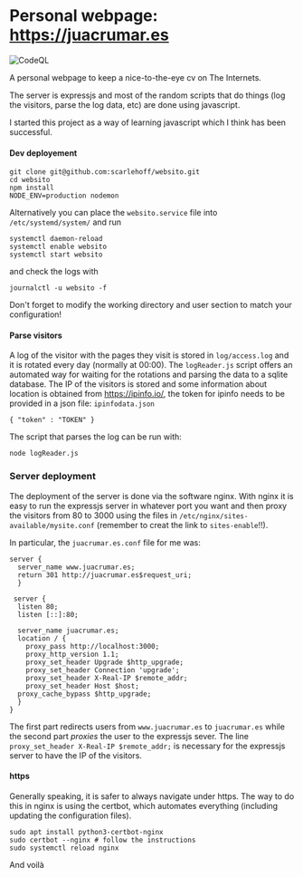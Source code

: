 # Personal webpage: https://juacrumar.es

![CodeQL](https://github.com/scarlehoff/websito/workflows/CodeQL/badge.svg)


A personal webpage to keep a nice-to-the-eye cv on The Internets.

The server is expressjs and most of the random scripts that do things (log the visitors, parse the log data, etc) are done using javascript.

I started this project as a way of learning javascript which I think has been successful.

#### Dev deployement

```
git clone git@github.com:scarlehoff/websito.git
cd websito
npm install
NODE_ENV=production nodemon
```

Alternatively you can place the `websito.service` file into `/etc/systemd/system/` and run

```
systemctl daemon-reload
systemctl enable websito
systemctl start websito
```

and check the logs with

```
journalctl -u websito -f
```

Don't forget to modify the working directory and user section to match your configuration!


#### Parse visitors
A log of the visitor with the pages they visit is stored in `log/access.log` and it is rotated every day (normally at 00:00).
The `logReader.js` script offers an automated way for waiting for the rotations and parsing the data to a sqlite database.
The IP of the visitors is stored and some information about location is obtained from https://ipinfo.io/,
the token for ipinfo needs to be provided in a json file: `ipinfodata.json`

```
{ "token" : "TOKEN" }
```

The script that parses the log can be run with:

```
node logReader.js
```

### Server deployment
The deployment of the server is done via the software nginx. 
With nginx it is easy to run the expressjs server in whatever port you want and then proxy the visitors from 80 to 3000
using the files in `/etc/nginx/sites-available/mysite.conf` (remember to creat the link to `sites-enable`!!).

In particular, the `juacrumar.es.conf` file for me was:

```
server {                                                                
  server_name www.juacrumar.es;                                       
  return 301 http://juacrumar.es$request_uri; 
  }
  
 server {                                                                
  listen 80;
  listen [::]:80;        
  
  server_name juacrumar.es;
  location / {
    proxy_pass http://localhost:3000;
    proxy_http_version 1.1;
    proxy_set_header Upgrade $http_upgrade;                         
    proxy_set_header Connection 'upgrade';
    proxy_set_header X-Real-IP $remote_addr;
    proxy_set_header Host $host;                                    
  proxy_cache_bypass $http_upgrade;                               
  }                                                                   
}
```

The first part redirects users from `www.juacrumar.es` to `juacrumar.es` while the second part _proxies_ the user to the expressjs sever.
The line `proxy_set_header X-Real-IP $remote_addr;` is necessary for the expressjs server to have the IP of the visitors.

#### https
Generally speaking, it is safer to always navigate under https. 
The way to do this in nginx is using the certbot, which automates everything (including updating the configuration files).

```
sudo apt install python3-certbot-nginx
sudo certbot --nginx # follow the instructions
sudo systemctl reload nginx
```

And voilà





